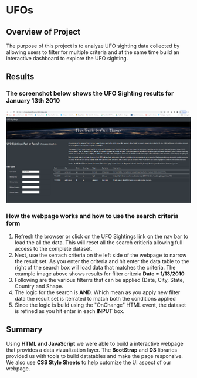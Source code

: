 # UFOs
## Overview of Project
The purpose of this project is to analyze UFO sighting data collected by allowing users to filter for multiple criteria and at the same time build an interactive dashboard to explore the UFO sighting.
  
## Results
### The screenshot below shows the UFO Sighting results for January 13th 2010

<img src="/static/images/UFOSightings.png" width="750" /> </td>


### How the webpage works and how to use the search criteria form
1.  Refresh the browser or click on the UFO Sightings link on the nav bar to load the all the data. This will reset all the search critieria allowing full access to the complete dataset.
2.  Next, use the serrach criteria on the left side of the webpage to narrow the result set. As you enter the criteria and hit enter the data table to the right of the search box will load data that matches the criteria. The example image above shows results for filter criteria **Date = 1/13/2010**
3.  Following are the various filterrs that can be applied (Date, City, State, Country and Shape. 
4.  The logic for the search is **AND**. Which mean as you apply new filter data the result set is iterrated to match both the conditions applied
5.  Since the logic is build using the "OnChange" HTML event, the dataset is refined as you hit enter in each **INPUT** box.

## Summary

Using **HTML and JavaScript** we were able to build a interactive webpage that provides a data vizualization layer. The **BootStrap** and **D3** libraries provided us with tools to build datatables and make the page responsive. We also use **CSS Style Sheets** to help cutomize the UI aspect of our webpage. 

 

